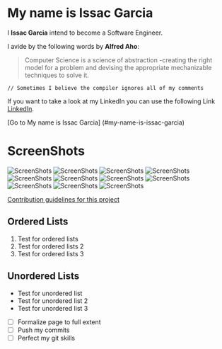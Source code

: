 # My name is Issac Garcia

I **Issac Garcia** intend to become a Software Engineer.

I avide by the following words by **Alfred Aho**:
> Computer Science is a science of abstraction -creating the right model for a problem and devising the appropriate mechanizable techniques to solve it.

`// Sometimes I believe the compiler ignores all of my comments`


If you want to take a look at my LinkedIn you can use the following Link [LinkedIn](https://www.linkedin.com/in/isaacgcroz/).

[Go to My name is Issac Garcia] (#my-name-is-issac-garcia)

# ScreenShots

![ScreenShots](./screenshots/Screen%20Shot%202021-04-04%20at%2011.07.48%20PM.png)
![ScreenShots](./screenshots/Screen%20Shot%202021-04-04%20at%2011.08.06%20PM.png)
![ScreenShots](./screenshots/Screen%20Shot%202021-04-04%20at%2011.08.45%20PM.png)
![ScreenShots](./screenshots/Screen%20Shot%202021-04-04%20at%2011.27.45%20PM.png)
![ScreenShots](./screenshots/Screen%20Shot%202021-04-04%20at%2011.28.28%20PM.png)
![ScreenShots](./screenshots/Screen%20Shot%202021-04-04%20at%2011.45.17%20PM.png)
![ScreenShots](./screenshots/Screen%20Shot%202021-04-04%20at%2011.45.22%20PM.png)
![ScreenShots](./screenshots/Screen%20Shot%202021-04-04%20at%2011.45.27%20PM.png)
![ScreenShots](./screenshots/Screen%20Shot%202021-04-04%20at%2011.45.33%20PM.png)
![ScreenShots](./screenshots/Screen%20Shot%202021-04-04%20at%2011.45.36%20PM.png)
![ScreenShots](./screenshots/Screen%20Shot%202021-04-04%20at%2011.45.43%20PM.png)

[Contribution guidelines for this project](./CONTRIBUTING.md)

## Ordered Lists

1. Test for ordered lists
2. Test for ordered lists 2
3. Test for ordered lists 3


## Unordered Lists

* Test for unordered list 
* Test for unordered list 2
* Test for unordered list 3

- [ ] Formalize page to full extent
- [ ] Push my commits
- [ ] Perfect my git skills